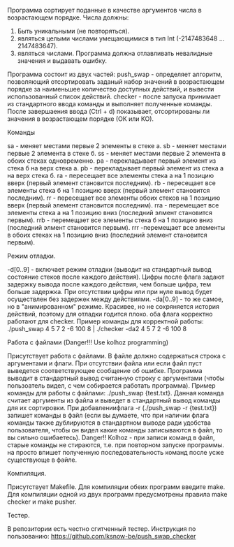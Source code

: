 Программа сортирует поданные в качестве аргументов числа в возрастающем порядке.
Числа должны:
1) Быть уникальными (не повторяться).
2) являться целыми числами умещающимися в тип Int (-2147483648 ... 2147483647).
3) являться числами. 
   Программа должна отлавливать невалидные значения и выдавать ошибку.

Программа состоит из двух частей:
push_swap - определяет алгоритм, позволяющий отсортировать заданый набор значений в возрастающем порядке за наименьшее количество доступных 
действий, и вывести использованный список действий.
checker - после запуска принимает из стандартного ввода команды и выполняет полученные команды. После завершаения ввода (Ctrl + d) показывает, отсортированы ли значения в возрастающем порядке (ОК или КО).

Команды

sa - меняет местами первые 2 элементы в стеке а.
sb - меняет местами первые 2 элемента в стеке б.
ss - меняет местами первые 2 элемента в обоих стеках одновременно.
pa - перекладывает первый элемент из стека б на верх стека а.
pb - перекладывает первый элемент из стека а на верх стека б.
ra - пересещает все элементы стека а на 1 позицию вверх (первый элемент становится последним).
rb - пересещает все элементы стека б на 1 позицию вверх (первый элемент становится последним).
rr - пересещает все элементы обоих стеков на 1 позицию вверх (первый элемент становится последним).
rra - перемещает все элементы стека а на 1 позицию вниз (последний элмент становится первым).
rrb - перемещает все элементы стека б на 1 позицию вниз (последний элмент становится первым).
rrr -перемещает все элементы в обоих стеках на 1 позицию вниз (последний элемент становится первым).

Режим отладки.

-d[0..9] - включает режим отладки (выводит на стандартный вывод состояние стеков после каждого действия). Цифры после флага задают задержку вывода после каждого действия, чем больше цифра, тем больше задержка. При отсутствии цифры или при нуле вывод будет осуществлен без задержек между действиями.
-da[0..9] - то же самое, но в "анимированном" режиме. Красивее, но не сохряняется история действий, поэтому для отладки годится плохо.
оба флага корректно работают для checker. Пример команды для корректной работы: ./push_swap 4 5 7 2 -6 100 8 | ./checker -da2 4 5 7 2 -6 100 8

Работа с файлами (Danger!!! Use kolhoz programming)

Присутствует работа с файлами. В файле должно содержаться строка с аргументами и флаги.
При отсутствии файла или если файл пуст выведется соответствующее сообщение об ошибке.
Программа выводит в стандартный вывод считанную строку с аргументами (чтобы пользоатель видел, с чем собирается работать программа).
Пример команды для работы с файлами: ./push_swap {test.txt}. Данная команда считает аргументы из файла и выведет в стандартный вывод команды для их сортировки. При добавлениифлага -r (./push_swap -r {test.txt}) запишет команды в файл (если вы думаете, что при наличии флага команды также дублируются в стандартном выводе ради удобства пользователя, чтобы он видел какие команды записываются в файл, то вы сильно ошибаетесь).
Danger!! Kolhoz - при записи команд в файл, старые команды не стираются, т.е. при повторном запуске программы. на просто впишет полученную последовательность команд после усже существующе в файле.

Компиляция.

Присутствует Makefile. Для компиляции обеих программ введите make. Для компиляции одной из двух программ предусмотрены правила make checker и make pusher.

Тестер.

В репозитории есть честно сгитченный тестер. Инструкция по пользованию: https://github.com/ksnow-be/push_swap_checker

